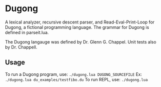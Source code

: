 # Dugong
A lexical analyzer, recursive descent parser, and Read-Eval-Print-Loop for Dugong, a fictional programming language. The grammar for Dugong is defined in parseit.lua.  

The Dugong langauge was defined by Dr. Glenn G. Chappel. Unit tests also by Dr. Chappell.

## Usage
To run a Dugong program, use: `./dugong.lua DUGONG_SOURCEFILE`
  Ex: `./dugong.lua du_examples/testfibo.du`
To run REPL, use: `./dugong.lua`